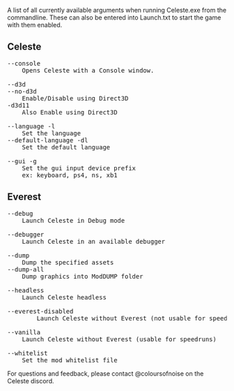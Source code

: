 A list of all currently available arguments when running Celeste.exe from the commandline.
These can also be entered into Launch.txt to start the game with them enabled.

## Celeste
<pre>
--console
	Opens Celeste with a Console window.

--d3d
--no-d3d
	Enable/Disable using Direct3D
-d3d11
	Also Enable using Direct3D

--language -l
	Set the language
--default-language -dl
	Set the default language
	
--gui -g
	Set the gui input device prefix
	ex: keyboard, ps4, ns, xb1
</pre>
## Everest
<pre>
--debug
	Launch Celeste in Debug mode

--debugger
	Launch Celeste in an available debugger

--dump
	Dump the specified assets
--dump-all
	Dump graphics into ModDUMP folder

--headless
	Launch Celeste headless

--everest-disabled
        Launch Celeste without Everest (not usable for speedruns)

--vanilla
	Launch Celeste without Everest (usable for speedruns)
	
--whitelist
	Set the mod whitelist file
</pre>
For questions and feedback, please contact @coloursofnoise on the Celeste discord.